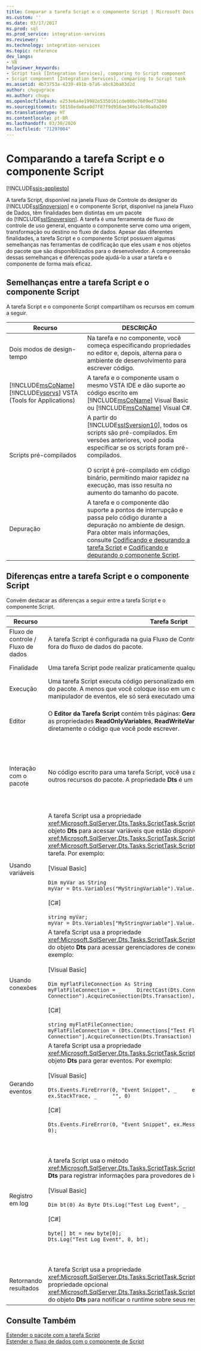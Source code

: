 ```yaml
---
title: Comparar a tarefa Script e o componente Script | Microsoft Docs
ms.custom: ''
ms.date: 03/17/2017
ms.prod: sql
ms.prod_service: integration-services
ms.reviewer: ''
ms.technology: integration-services
ms.topic: reference
dev_langs:
- VB
helpviewer_keywords:
- Script task [Integration Services], comparing to Script component
- Script component [Integration Services], comparing to Script task
ms.assetid: 4b73753a-4239-491b-b7a6-abc63ba83d2d
author: chugugrace
ms.author: chugu
ms.openlocfilehash: e253e6a4e19982e5350161cde00bc7609ed7380d
ms.sourcegitcommit: 58158eda0aa0d7f87f9d958ae349a14c0ba8a209
ms.translationtype: HT
ms.contentlocale: pt-BR
ms.lasthandoff: 03/30/2020
ms.locfileid: "71297004"
---
```

# <a name="comparing-the-script-task-and-the-script-component"></a>Comparando a tarefa Script e o componente Script

[!INCLUDE[ssis-appliesto](../../includes/ssis-appliesto-ssvrpluslinux-asdb-asdw-xxx.md)]


  A tarefa Script, disponível na janela Fluxo de Controle do designer do [!INCLUDE[ssISnoversion](../../includes/ssisnoversion-md.md)] e o componente Script, disponível na janela Fluxo de Dados, têm finalidades bem distintas em um pacote do [!INCLUDE[ssISnoversion](../../includes/ssisnoversion-md.md)]. A tarefa é uma ferramenta de fluxo de controle de uso general, enquanto o componente serve como uma origem, transformação ou destino no fluxo de dados. Apesar das diferentes finalidades, a tarefa Script e o componente Script possuem algumas semelhanças nas ferramentas de codificação que eles usam e nos objetos do pacote que são disponibilizados para o desenvolvedor. A compreensão dessas semelhanças e diferenças pode ajudá-lo a usar a tarefa e o componente de forma mais eficaz.  
  
## <a name="similarities-between-the-script-task-and-the-script-component"></a>Semelhanças entre a tarefa Script e o componente Script  
 A tarefa Script e o componente Script compartilham os recursos em comum a seguir.  
  
|Recurso|DESCRIÇÃO|  
|-------------|-----------------|  
|Dois modos de design-tempo|Na tarefa e no componente, você começa especificando propriedades no editor e, depois, alterna para o ambiente de desenvolvimento para escrever código.|  
|[!INCLUDE[msCoName](../../includes/msconame-md.md)] [!INCLUDE[vsprvs](../../includes/vsprvs-md.md)] VSTA (Tools for Applications)|A tarefa e o componente usam o mesmo VSTA IDE e dão suporte ao código escrito em [!INCLUDE[msCoName](../../includes/msconame-md.md)] Visual Basic ou [!INCLUDE[msCoName](../../includes/msconame-md.md)] Visual C#.|  
|Scripts pré-compilados|A partir do [!INCLUDE[ssISversion10](../../includes/ssisversion10-md.md)], todos os scripts são pré-compilados. Em versões anteriores, você podia especificar se os scripts foram pré-compilados.<br /><br /> O script é pré-compilado em código binário, permitindo maior rapidez na execução, mas isso resulta no aumento do tamanho do pacote.|  
|Depuração|A tarefa e o componente dão suporte a pontos de interrupção e passa pelo código durante a depuração no ambiente de design. Para obter mais informações, consulte [Codificando e depurando a tarefa Script](../../integration-services/extending-packages-scripting/task/coding-and-debugging-the-script-task.md) e [Codificando e depurando o componente Script](../../integration-services/extending-packages-scripting/data-flow-script-component/coding-and-debugging-the-script-component.md).|  
  
## <a name="differences-between-the-script-task-and-the-script-component"></a>Diferenças entre a tarefa Script e o componente Script  
 Convém destacar as diferenças a seguir entre a tarefa Script e o componente Script.  
  
|Recurso|Tarefa Script|Componente Script|  
|-------------|-----------------|----------------------|  
|Fluxo de controle / Fluxo de dados|A tarefa Script é configurada na guia Fluxo de Controle do designer e é executada fora do fluxo de dados do pacote.|O componente Script é configurado na página Fluxo de Dados do designer e representa uma origem, transformação ou destino na tarefa Fluxo de Dados.|  
|Finalidade|Uma tarefa Script pode realizar praticamente qualquer tarefa para fins gerais.|Especifique se você deseja criar uma origem, transformação ou destino com o componente Script.|  
|Execução|Uma tarefa Script executa código personalizado em algum ponto no fluxo de trabalho do pacote. A menos que você coloque isso em um contêiner de loop ou em um manipulador de eventos, ele só será executado uma vez.|Um componente Script também é executado uma vez, mas costuma executar sua rotina de processamento principal uma vez para cada linha de dados do fluxo de dados.|  
|Editor|O **Editor da Tarefa Script** contém três páginas: **Geral**, **Script** e **Expressões**. Somente as propriedades **ReadOnlyVariables**, **ReadWriteVariables** e **ScriptLanguage** afetam diretamente o código que você pode escrever.|O **Editor de Transformação Scripts** contém no máximo quatro páginas: **Colunas de Entrada**, **Entradas e Saídas**, **Script** e **Gerenciadores de Conexões**. Os metadados e propriedades que você configura em cada uma dessas páginas determinam os membros das classes base que são gerenciadas automaticamente para seu uso na codificação.|  
|Interação com o pacote|No código escrito para uma tarefa Script, você usa a propriedade **Dts** para acessar outros recursos do pacote. A propriedade **Dts** é um membro da classe **ScriptMain**.|No código do componente Script, você usa propriedades de acessador tipado para acessar determinados recursos do pacote, tais como variáveis e gerenciadores de conexões.<br /><br /> O método **PreExecute** só pode acessar variáveis somente leitura. O método **PostExecute** pode acessar variáveis somente leitura e de leitura/gravação.<br /><br /> Para obter mais informações sobre estes métodos, consulte [Codificando e depurando o componente Script](../../integration-services/extending-packages-scripting/data-flow-script-component/coding-and-debugging-the-script-component.md).|  
|Usando variáveis|A tarefa Script usa a propriedade <xref:Microsoft.SqlServer.Dts.Tasks.ScriptTask.ScriptObjectModel.Variables%2A> do objeto **Dts** para acessar variáveis que estão disponíveis através das propriedades <xref:Microsoft.SqlServer.Dts.Tasks.ScriptTask.ScriptTask.ReadOnlyVariables%2A> e <xref:Microsoft.SqlServer.Dts.Tasks.ScriptTask.ScriptTask.ReadWriteVariables%2A> da tarefa. Por exemplo:<br /><br /> [Visual Basic]<br /><br /> `Dim myVar as String` <br /> `myVar = Dts.Variables("MyStringVariable").Value.ToString`<br /><br /> [C#]<br /><br /> `string myVar;` <br /> `myVar = Dts.Variables["MyStringVariable"].Value.ToString();`|O componente Script usa propriedades do acessador tipado da classe base gerada automaticamente, criada com base nas propriedades <xref:Microsoft.SqlServer.Dts.Pipeline.ScriptComponent.ReadOnlyVariables%2A> e <xref:Microsoft.SqlServer.Dts.Pipeline.ScriptComponent.ReadWriteVariables%2A> do componente. Por exemplo:<br /><br /> [Visual Basic]<br /><br /> `Dim myVar as String` <br /> `myVar = Me.Variables.MyStringVariable`<br /><br /> [C#]<br /><br /> `string myVar;` <br /> `myVar = this.Variables.MyStringVariable;`|  
|Usando conexões|A tarefa Script usa a propriedade <xref:Microsoft.SqlServer.Dts.Tasks.ScriptTask.ScriptObjectModel.Connections%2A> do objeto **Dts** para acessar gerenciadores de conexões definidos no pacote. Por exemplo:<br /><br /> [Visual Basic]<br /><br /> `Dim myFlatFileConnection As String` <br /> `myFlatFileConnection = _     DirectCast(Dts.Connections("Test Flat File Connection").AcquireConnection(Dts.Transaction), _     String)`<br /><br /> [C#]<br /><br /> `string myFlatFileConnection;` <br /> `myFlatFileConnection = (Dts.Connections["Test Flat File Connection"].AcquireConnection(Dts.Transaction) as String);`|O componente Script usa propriedades do acessador tipado da classe base gerada automaticamente, criada a partir da lista de gerenciadores de conexões digitada pelo usuário na página Gerenciadores de Conexões do editor. Por exemplo:<br /><br /> [Visual Basic]<br /><br /> `Dim connMgr As IDTSConnectionManager100` <br /> `connMgr = Me.Connections.MyADONETConnection`<br /><br /> [C#]<br /><br /> `IDTSConnectionManager100 connMgr;` <br /> `connMgr = this.Connections.MyADONETConnection;`|  
|Gerando eventos|A tarefa Script usa a propriedade <xref:Microsoft.SqlServer.Dts.Tasks.ScriptTask.ScriptObjectModel.Events%2A> do objeto **Dts** para gerar eventos. Por exemplo:<br /><br /> [Visual Basic]<br /><br /> `Dts.Events.FireError(0, "Event Snippet", _     ex.Message & ControlChars.CrLf & ex.StackTrace, _     "", 0)`<br /><br /> [C#]<br /><br /> `Dts.Events.FireError(0, "Event Snippet", ex.Message + "\r" + ex.StackTrace, "", 0);`|O componente Script gera erros, avisos e mensagens informativas através dos métodos da interface <xref:Microsoft.SqlServer.Dts.Pipeline.Wrapper.IDTSComponentMetaData100> retornados pela propriedade <xref:Microsoft.SqlServer.Dts.Pipeline.ScriptComponent.ComponentMetaData%2A>. Por exemplo:<br /><br /> [Visual Basic]<br /><br /> `Dim myMetadata as IDTSComponentMetaData100 myMetaData = Me.ComponentMetaData myMetaData.FireError(...)`|  
|Registro em log|A tarefa Script usa o método <xref:Microsoft.SqlServer.Dts.Tasks.ScriptTask.ScriptObjectModel.Log%2A> do objeto **Dts** para registrar informações para provedores de log habilitados. Por exemplo:<br /><br /> [Visual Basic]<br /><br /> `Dim bt(0) As Byte Dts.Log("Test Log Event", _     0, _     bt)`<br /><br /> [C#]<br /><br /> `byte[] bt = new byte[0];` <br /> `Dts.Log("Test Log Event", 0, bt);`|O componente Script usa o método <xref:Microsoft.SqlServer.Dts.Pipeline.ScriptComponent.Log%2A> da classe base gerada automaticamente para registrar informações para provedores de log habilitados. Por exemplo:<br /><br /> [Visual Basic]<br /><br /> `Dim bt(0) As Byte`<br /><br /> `Me.Log("Test Log Event", _`<br /><br /> `0, _`<br /><br /> `bt)`<br /><br /> [C#]<br /><br /> `byte[] bt = new byte[0]; this.Log("Test Log Event", 0, bt);`|  
|Retornando resultados|A tarefa Script usa a propriedade <xref:Microsoft.SqlServer.Dts.Tasks.ScriptTask.ScriptObjectModel.TaskResult%2A> e a propriedade opcional <xref:Microsoft.SqlServer.Dts.Tasks.ScriptTask.ScriptObjectModel.ExecutionValue%2A> do objeto **Dts** para notificar o runtime sobre seus resultados.|O componente Script é executado como parte da tarefa Fluxo de Dados e não relata resultados através de uma dessas propriedades.|  
  
## <a name="see-also"></a>Consulte Também  
 [Estender o pacote com a tarefa Script](../../integration-services/extending-packages-scripting/task/extending-the-package-with-the-script-task.md)   
 [Estender o fluxo de dados com o componente de Script](../../integration-services/extending-packages-scripting/data-flow-script-component/extending-the-data-flow-with-the-script-component.md)   
  
  
